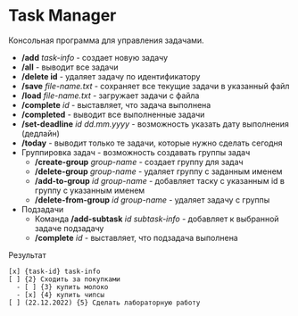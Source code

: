 # Task Manager
Консольная программа для управления задачами.
- **/add** *task-info* - создает новую задачу
- **/all** - выводит все задачи
- **/delete id** - удаляет задачу по идентификатору
- **/save** *file-name.txt* - сохраняет все текущие задачи в указанный файл
- **/load** *file-name.txt* - загружает задачи с файла
- **/complete** *id* - выставляет, что задача выполнена
- **/completed** - выводит все выполненные задачи
- **/set-deadline** *id* *dd.mm.yyyy* - возможность указать дату выполнения (дедлайн)
- **/today** - выводит только те задачи, которые нужно сделать сегодня
- Группировка задач - возможность создавать группы задач
    - **/create-group** *group-name* - создает группу для задач
    - **/delete-group** *group-name* - удаляет группу с заданным именем
    - **/add-to-group** *id* *group-name* - добавляет таску с указанным id в группу с указанным именем
    - **/delete-from-group** *id* *group-name* - удаляет задачу c группы
- Подзадачи
    - Команда **/add-subtask** *id* *subtask-info* - добавляет к выбранной задаче подзадачу
    - **/complete** *id* - выставляет, что подзадача выполнена

Результат
```
[x] {task-id} task-info
[ ] {2} Сходить за покупками
  - [ ] {3} купить молоко
  - [x] {4} купить чипсы
[ ] (22.12.2022) {5} Сделать лабораторную работу
```